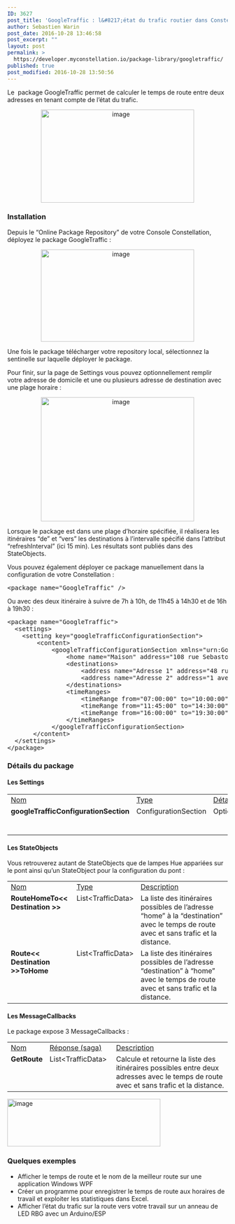 ```yaml
---
ID: 3627
post_title: 'GoogleTraffic : l&#8217;état du trafic routier dans Constellation'
author: Sebastien Warin
post_date: 2016-10-28 13:46:58
post_excerpt: ""
layout: post
permalink: >
  https://developer.myconstellation.io/package-library/googletraffic/
published: true
post_modified: 2016-10-28 13:50:56
---
```

Le  package GoogleTraffic permet de calculer le temps de route entre deux adresses en tenant compte de l’état du trafic.
<p align="center"><a href="https://developer.myconstellation.io/wp-content/uploads/2016/10/image-175.png"><img style="background-image: none; padding-top: 0px; padding-left: 0px; display: inline; padding-right: 0px; border: 0px;" title="image" src="https://developer.myconstellation.io/wp-content/uploads/2016/10/image_thumb-157.png" alt="image" width="350" height="213" border="0" /></a></p>

<h3>Installation</h3>
Depuis le “Online Package Repository” de votre Console Constellation, déployez le package GoogleTraffic :
<p align="center"><a href="https://developer.myconstellation.io/wp-content/uploads/2016/10/image-176.png"><img style="background-image: none; padding-top: 0px; padding-left: 0px; display: inline; padding-right: 0px; border: 0px;" title="image" src="https://developer.myconstellation.io/wp-content/uploads/2016/10/image_thumb-158.png" alt="image" width="350" height="211" border="0" /></a></p>
Une fois le package télécharger votre repository local, sélectionnez la sentinelle sur laquelle déployer le package.

Pour finir, sur la page de Settings vous pouvez optionnellement remplir votre adresse de domicile et une ou plusieurs adresse de destination avec une plage horaire :
<p align="center"><a href="https://developer.myconstellation.io/wp-content/uploads/2016/10/image-177.png"><img style="background-image: none; padding-top: 0px; padding-left: 0px; display: inline; padding-right: 0px; border: 0px;" title="image" src="https://developer.myconstellation.io/wp-content/uploads/2016/10/image_thumb-159.png" alt="image" width="350" height="284" border="0" /></a></p>
<p align="left">Lorsque le package est dans une plage d’horaire spécifiée, il réalisera les itinéraires “de” et “vers” les destinations à l’intervalle spécifié dans l’attribut “refreshInterval” (ici 15 min). Les résultats sont publiés dans des StateObjects.</p>
<p align="left">Vous pouvez également déployer ce package manuellement dans la configuration de votre Constellation :</p>

<pre class="lang:html5 decode:true">&lt;package name="GoogleTraffic" /&gt;</pre>
<p align="left">Ou avec des deux itinéraire à suivre de 7h à 10h, de 11h45 à 14h30 et de 16h à 19h30 :</p>

<pre class="lang:html5 decode:true">&lt;package name="GoogleTraffic"&gt;
  &lt;settings&gt;
    &lt;setting key="googleTrafficConfigurationSection"&gt;
        &lt;content&gt;
            &lt;googleTrafficConfigurationSection xmlns="urn:GoogleTraffic" refreshInterval="00:15:00"&gt;
                &lt;home name="Maison" address="108 rue Sebastopol" postalCode="59000" city="Lille" /&gt;
                &lt;destinations&gt;
                    &lt;address name="Adresse 1" address="48 rue de Douai" postalCode="59000" city="Lille" /&gt;
                    &lt;address name="Adresse 2" address="1 avenue victor huge" postalCode="92190 " city="Meudon" /&gt;
                &lt;/destinations&gt;
                &lt;timeRanges&gt;
                    &lt;timeRange from="07:00:00" to="10:00:00" /&gt;
                    &lt;timeRange from="11:45:00" to="14:30:00" /&gt;
                    &lt;timeRange from="16:00:00" to="19:30:00" /&gt;
                &lt;/timeRanges&gt;
            &lt;/googleTrafficConfigurationSection&gt;
       &lt;/content&gt;
  &lt;/settings&gt;
&lt;/package&gt;</pre>
<h3>Détails du package</h3>
<h4>Les Settings</h4>
<table border="0" width="100%" cellspacing="0" cellpadding="2">
<tbody>
<tr>
<td valign="top" width="10"><u>Nom</u></td>
<td valign="top" width="10"><u>Type</u></td>
<td valign="top" width="10"><u>Détail</u></td>
<td valign="top" width="478"><u>Description</u></td>
</tr>
<tr>
<td valign="top" width="10"><strong>googleTrafficConfigurationSection</strong></td>
<td valign="top" width="10">ConfigurationSection</td>
<td valign="top" width="10">Optionnel</td>
<td valign="top" width="478">Adresse IP ou DNS du pont Hue.</td>
</tr>
</tbody>
</table>
<h4>Les StateObjects</h4>
Vous retrouverez autant de StateObjects que de lampes Hue appariées sur le pont ainsi qu’un StateObject pour la configuration du pont :
<table border="0" width="100%" cellspacing="0" cellpadding="2">
<tbody>
<tr>
<td valign="top" width="10"><u>Nom</u></td>
<td valign="top" width="10"><u>Type</u></td>
<td valign="top" width="446"><u>Description</u></td>
</tr>
<tr>
<td valign="top" width="10"><strong>RouteHomeTo&lt;&lt;  Destination &gt;&gt;</strong></td>
<td valign="top" width="10">List&lt;TrafficData&gt;</td>
<td valign="top" width="446">La liste des itinéraires possibles de l’adresse “home” à la “destination” avec le temps de route avec et sans trafic et la distance.</td>
</tr>
<tr>
<td valign="top" width="10"><strong>Route&lt;&lt;  Destination &gt;&gt;ToHome</strong></td>
<td valign="top" width="10">List&lt;TrafficData&gt;</td>
<td valign="top" width="446">La liste des itinéraires possibles de l’adresse “destination” à “home” avec le temps de route avec et sans trafic et la distance.</td>
</tr>
</tbody>
</table>
<h4 align="left">Les MessageCallbacks</h4>
Le package expose 3 MessageCallbacks :
<table border="0" width="100%" cellspacing="0" cellpadding="2">
<tbody>
<tr>
<td valign="top" width="10"><u>Nom</u></td>
<td valign="top" width="141"><u>Réponse (saga)</u></td>
<td valign="top" width="407"><u>Description</u></td>
</tr>
<tr>
<td valign="top" width="10"><strong>GetRoute</strong></td>
<td valign="top" width="141">List&lt;TrafficData&gt;</td>
<td valign="top" width="407">Calcule et retourne la liste des itinéraires possibles entre deux adresses avec le temps de route avec et sans trafic et la distance.</td>
</tr>
</tbody>
</table>
<a href="https://developer.myconstellation.io/wp-content/uploads/2016/10/image-178.png"><img style="background-image: none; padding-top: 0px; padding-left: 0px; display: inline; padding-right: 0px; border: 0px;" title="image" src="https://developer.myconstellation.io/wp-content/uploads/2016/10/image_thumb-160.png" alt="image" width="350" height="109" border="0" /></a>
<h3 align="left">Quelques exemples</h3>
<ul>
 	<li>Afficher le temps de route et le nom de la meilleur route sur une application Windows WPF</li>
 	<li>Créer un programme pour enregistrer le temps de route aux horaires de travail et exploiter les statistiques dans Excel.</li>
 	<li>Afficher l’état du trafic sur la route vers votre travail sur un anneau de LED RBG avec un Arduino/ESP</li>
</ul>